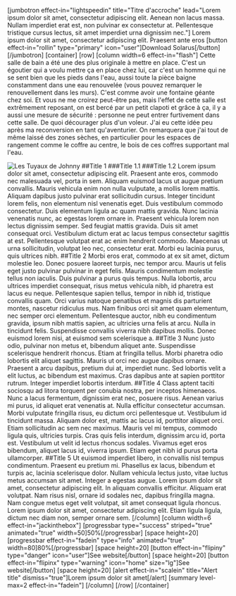 [jumbotron effect-in="lightspeedin" title="Titre d'accroche" lead="Lorem ipsum dolor sit amet, consectetur adipiscing elit. Aenean non lacus massa. Nullam imperdiet erat est, non pulvinar ex consectetur at. Pellentesque tristique cursus lectus, sit amet imperdiet urna dignissim nec."]
Lorem ipsum dolor sit amet, consectetur adipiscing elit. Praesent ante eros
[button effect-in="rollin" type="primary" icon="user"]Download Solarus[/button]
[/jumbotron]
[container]
[row]
[column width=6 effect-in="flash"]
Cette salle de bain a été une des plus originale à mettre en place. C'est un égoutier qui a voulu mettre ça en place chez lui, car c'est un homme qui ne se sent bien que les pieds dans l'eau, aussi toute la pièce baigne constamment dans une eau renouvelée (vous pouvez remarquer le renouvellement dans les murs). C'est comme avoir une fontaine géante chez soi. Et vous ne me croirez peut-être pas, mais l'effet de cette salle est extrêmement reposant, on est bercé par un petit clapoti et grâce à ça, il y a aussi une mesure de sécurité : personne ne peut entrer furtivement dans cette salle. De quoi décourager plus d'un voleur. J'ai eu cette idée peu après ma reconversion en tant qu'aventurier. On remarquera que j'ai tout de même laissé des zones sèches, en particulier pour les espaces de rangement comme le coffre au centre, le bois de ces coffres supportant mal l'eau.

![Les Tuyaux de Johnny](data/entities/en/home/img/billy-book/pipe-room.png)
##Title 1
###Title 1.1
###Title 1.2
Lorem ipsum dolor sit amet, consectetur adipiscing elit. Praesent ante eros, commodo nec malesuada vel, porta in sem. Aliquam euismod lacus ut augue pretium convallis. Mauris vehicula enim non nulla vulputate, a mollis lorem mattis. Aliquam dapibus justo pulvinar erat sollicitudin cursus. Integer tincidunt lorem felis, non elementum nisl venenatis eget. Duis vestibulum commodo consectetur. Duis elementum ligula ac quam mattis gravida. Nunc lacinia venenatis nunc, ac egestas lorem ornare in. Praesent vehicula lorem non lectus dignissim semper. Sed feugiat mattis gravida. Duis sit amet consequat orci. Vestibulum dictum erat ac lacus tempus consectetur sagittis at est. Pellentesque volutpat erat ac enim hendrerit commodo. Maecenas ut urna sollicitudin, volutpat leo nec, consectetur erat. Morbi eu lacinia purus, quis ultrices nibh.
##Title 2
Morbi eros erat, commodo at ex sit amet, dictum molestie leo. Donec posuere laoreet turpis, nec tempor arcu. Mauris ut felis eget justo pulvinar pulvinar in eget felis. Mauris condimentum molestie tellus non iaculis. Duis pulvinar a purus quis tempus. Nulla lobortis, arcu ultrices imperdiet consequat, risus metus vehicula nibh, id pharetra est lacus eu neque. Pellentesque sapien tellus, tempor in nibh id, tristique convallis quam. Orci varius natoque penatibus et magnis dis parturient montes, nascetur ridiculus mus. Nam finibus orci sit amet quam elementum, nec semper orci elementum. Pellentesque auctor, nibh eu condimentum gravida, ipsum nibh mattis sapien, ac ultricies urna felis at arcu. Nulla in tincidunt felis. Suspendisse convallis viverra nibh dapibus mollis. Donec euismod lorem nisi, at euismod sem scelerisque a.
##Title 3
Nunc justo odio, pulvinar non metus et, bibendum aliquet ante. Suspendisse scelerisque hendrerit rhoncus. Etiam at fringilla tellus. Morbi pharetra odio lobortis elit aliquet sagittis. Mauris ut orci nec augue dapibus ornare. Praesent a arcu dapibus, pretium dui at, imperdiet nunc. Sed lobortis velit a elit luctus, ac bibendum est maximus. Cras dapibus ante at sapien porttitor rutrum. Integer imperdiet lobortis interdum.
##Title 4
Class aptent taciti sociosqu ad litora torquent per conubia nostra, per inceptos himenaeos. Nunc a lacus fermentum, dignissim erat nec, posuere risus. Aenean varius mi purus, id aliquet erat venenatis at. Nulla efficitur consectetur accumsan. Morbi vulputate fringilla risus, eu dictum orci pellentesque ut. Vestibulum id tincidunt massa. Aliquam dolor est, mattis ac lacus id, porttitor aliquet orci. Etiam sollicitudin ac sem nec maximus. Mauris vel mi tempus, commodo ligula quis, ultricies turpis. Cras quis felis interdum, dignissim arcu id, porta est. Vestibulum ut velit id lectus rhoncus sodales. Vivamus eget eros bibendum, aliquet lacus id, viverra ipsum. Etiam eget nibh id purus porta ullamcorper.
##Title 5
Ut euismod imperdiet libero, in convallis nisl tempus condimentum. Praesent eu pretium mi. Phasellus ex lacus, bibendum et turpis ac, lacinia scelerisque dolor. Nullam vehicula lectus justo, vitae luctus metus accumsan sit amet. Integer a egestas augue. Lorem ipsum dolor sit amet, consectetur adipiscing elit. In aliquam convallis efficitur. Aliquam erat volutpat. Nam risus nisl, ornare id sodales nec, dapibus fringilla magna. Nam congue metus eget velit volutpat, sit amet consequat ligula rhoncus. Lorem ipsum dolor sit amet, consectetur adipiscing elit. Etiam ligula ligula, dictum nec diam non, semper ornare sem.
[/column]
[column width=6 effect-in="jackinthebox"]
[progressbar type="success" striped="true" animated="true" width=50]50%[/progressbar]
[space height=20]
[progressbar effect-in="fadein" type="info" animated="true" width=80]80%[/progressbar]
[space height=20]
[button effect-in="flipiny" type="danger" icon="user"]See website[/button]
[space height=20]
[button effect-in="flipinx" type="warning" icon="home" size="lg"]See website[/button]
[space height=20]
[alert effect-in="scalein" title="Alert title" dismiss="true"]Lorem ipsum dolor sit amet[/alert]
[summary level-max=2 effect-in="fadein"]
[/column]
[/row]
[/container]